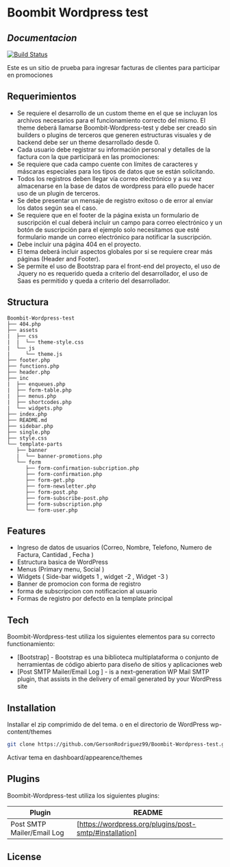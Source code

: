 # Boombit Wordpress test
## _Documentacion_



[![Build Status](https://travis-ci.org/joemccann/dillinger.svg?branch=master)](https://travis-ci.org/joemccann/dillinger)

Este es un sitio de prueba para ingresar facturas de clientes  para participar en promociones
## Requerimientos 
- Se requiere el desarrollo de un custom theme en el que se incluyan los archivos necesarios para el funcionamiento correcto del mismo. El theme deberá llamarse Boombit-Wordpress-test y debe ser creado sin builders o plugins de terceros que generen estructuras visuales y  de backend debe ser un theme desarrollado desde 0.
- Cada usuario debe registrar su información personal y detalles de la factura con la que participará en las promociones:
- Se requiere que cada campo cuente con límites de caracteres y máscaras especiales para los tipos de datos que se están solicitando.
- Todos los registros deben llegar vía correo electrónico y a su vez almacenarse en la base de datos de wordpress para ello puede hacer uso de un plugin de terceros.
- Se debe presentar un mensaje de registro exitoso o de error al enviar los datos según sea el caso.
- Se requiere que en el footer de la página exista un formulario de suscripción el cual deberá incluir un campo para correo electrónico y un botón de suscripción para el ejemplo solo necesitamos que esté formulario mande un correo electrónico para notificar la suscripción.
- Debe  incluir una página 404 en el proyecto.
- 	El tema deberá  incluir aspectos globales por si se requiere crear más páginas (Header and Footer).
- 	Se permite el uso de Bootstrap para  el front-end del proyecto, el uso de Jquery no es requerido queda a criterio del desarrollador, el uso de Saas es permitido y queda a criterio del desarrollador.


## Structura 
```
Boombit-Wordpress-test
├── 404.php
├── assets
|  ├── css
|  |  └── theme-style.css
|  └── js
|     └── theme.js
├── footer.php
├── functions.php
├── header.php
├── inc
|  ├── enqueues.php
|  ├── form-table.php
|  ├── menus.php
|  ├── shortcodes.php
|  └── widgets.php
├── index.php
├── README.md
├── sidebar.php
├── single.php
├── style.css
└── template-parts
   ├── banner
   |  └── banner-promotions.php
   └── form
      ├── form-confirmation-subcription.php
      ├── form-confirmation.php
      ├── form-get.php
      ├── form-newsletter.php
      ├── form-post.php
      ├── form-subscribe-post.php
      ├── form-subscription.php
      └── form-user.php
```

## Features

- Ingreso de datos de usuarios (Correo, Nombre, Telefono, Numero de Factura, Cantidad , Fecha )
- Estructura basica de WordPress 
- Menus (Primary menu, Social )
- Widgets ( Side-bar widgets 1 , widget -2  , Widget -3 ) 
- Banner de promocion con forma de registro
- forma de subscripcion con notificacion al usuario
- Formas de registro por defecto en la template principal




## Tech

Boombit-Wordpress-test utiliza los siguientes elementos para su correcto functionamiento: 


- [Bootstrap] - Bootstrap es una biblioteca multiplataforma o conjunto de herramientas de código abierto para diseño de sitios y aplicaciones web
- [Post SMTP Mailer/Email Log ] - is a next-generation WP Mail SMTP plugin, that assists in the delivery of email generated by your WordPress site 



## Installation


Installar el zip comprimido de del tema.
o 
en el directorio de WordPress wp-content/themes 
```sh
git clone https://github.com/GersonRodriguez99/Boombit-Wordpress-test.git  Boombit-Wordpress-test
```
Activar tema en dashboard/appearence/themes 

## Plugins

Boombit-Wordpress-test utiliza los siguientes plugins:

| Plugin | README |
| ------ | ------ |
| Post SMTP Mailer/Email Log | [https://wordpress.org/plugins/post-smtp/#installation]|



## License


[//]: # 

   [git-repo-url]: <https://github.com/GersonRodriguez99/Boombit-Wordpress-test.git>

